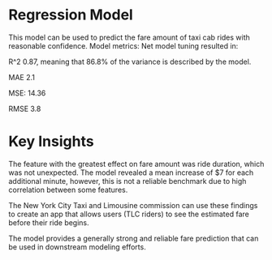 # Regression Model
This model can be used to predict the fare amount of taxi cab rides with reasonable confidence. 
Model metrics:
Net model tuning resulted in:

R^2 0.87, meaning that 86.8% of the variance is described by the model.

MAE 2.1

MSE: 14.36

RMSE 3.8

# Key Insights

The feature with the greatest effect on fare amount was ride duration, which was not unexpected. The model revealed a mean increase of $7 for each additional minute, however, this is not a reliable benchmark due to high correlation between some features. 

The New York City Taxi and Limousine commission can use these findings to create an app that allows users (TLC riders) to see the estimated fare before their ride begins.

The model provides a generally strong and reliable fare prediction that can be used in downstream modeling efforts.
